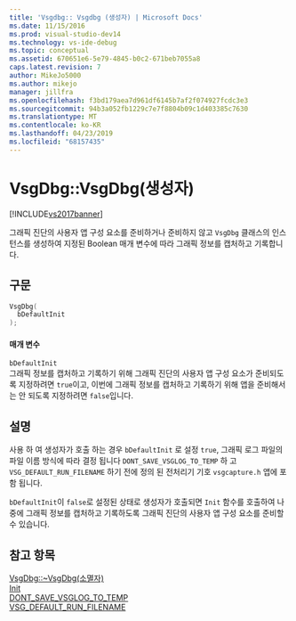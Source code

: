 ```yaml
---
title: 'Vsgdbg:: Vsgdbg (생성자) | Microsoft Docs'
ms.date: 11/15/2016
ms.prod: visual-studio-dev14
ms.technology: vs-ide-debug
ms.topic: conceptual
ms.assetid: 670651e6-5e79-4845-b0c2-671beb7055a8
caps.latest.revision: 7
author: MikeJo5000
ms.author: mikejo
manager: jillfra
ms.openlocfilehash: f3bd179aea7d961df6145b7af2f074927fcdc3e3
ms.sourcegitcommit: 94b3a052fb1229c7e7f8804b09c1d403385c7630
ms.translationtype: MT
ms.contentlocale: ko-KR
ms.lasthandoff: 04/23/2019
ms.locfileid: "68157435"
---
```

# <a name="vsgdbgvsgdbg-constructor"></a>VsgDbg::VsgDbg(생성자)
[!INCLUDE[vs2017banner](../includes/vs2017banner.md)]

그래픽 진단의 사용자 앱 구성 요소를 준비하거나 준비하지 않고 `VsgDbg` 클래스의 인스턴스를 생성하여 지정된 Boolean 매개 변수에 따라 그래픽 정보를 캡처하고 기록합니다.  
  
## <a name="syntax"></a>구문  
  
```cpp  
VsgDbg(  
  bDefaultInit  
);  
```  
  
#### <a name="parameters"></a>매개 변수  
 `bDefaultInit`  
 그래픽 정보를 캡처하고 기록하기 위해 그래픽 진단의 사용자 앱 구성 요소가 준비되도록 지정하려면 `true`이고, 이번에 그래픽 정보를 캡처하고 기록하기 위해 앱을 준비해서는 안 되도록 지정하려면 `false`입니다.  
  
## <a name="remarks"></a>설명  
 사용 하 여 생성자가 호출 하는 경우 `bDefaultInit` 로 설정 `true`, 그래픽 로그 파일의 파일 이름 방식에 따라 결정 됩니다 `DONT_SAVE_VSGLOG_TO_TEMP` 하 고 `VSG_DEFAULT_RUN_FILENAME` 하기 전에 정의 된 전처리기 기호 `vsgcapture.h` 앱에 포함 됩니다.  
  
 `bDefaultInit`이 `false`로 설정된 상태로 생성자가 호출되면 `Init` 함수를 호출하여 나중에 그래픽 정보를 캡처하고 기록하도록 그래픽 진단의 사용자 앱 구성 요소를 준비할 수 있습니다.  
  
## <a name="see-also"></a>참고 항목  
 [VsgDbg::~VsgDbg(소멸자)](../debugger/vsgdbg-tilde-vsgdbg-destructor.md)   
 [Init](../debugger/init.md)   
 [DONT_SAVE_VSGLOG_TO_TEMP](../debugger/dont-save-vsglog-to-temp.md)   
 [VSG_DEFAULT_RUN_FILENAME](../debugger/vsg-default-run-filename.md)
